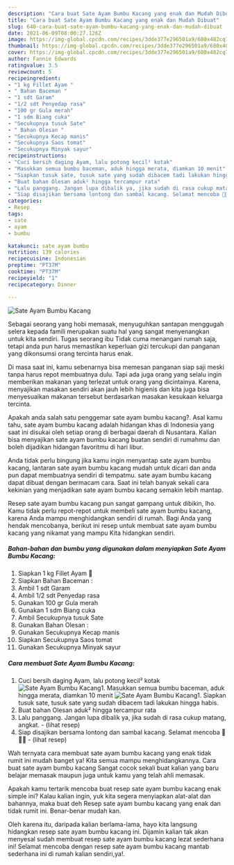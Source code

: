 ```yaml
---
description: "Cara buat Sate Ayam Bumbu Kacang yang enak dan Mudah Dibuat"
title: "Cara buat Sate Ayam Bumbu Kacang yang enak dan Mudah Dibuat"
slug: 640-cara-buat-sate-ayam-bumbu-kacang-yang-enak-dan-mudah-dibuat
date: 2021-06-09T08:00:27.126Z
image: https://img-global.cpcdn.com/recipes/3dde377e296501a9/680x482cq70/sate-ayam-bumbu-kacang-foto-resep-utama.jpg
thumbnail: https://img-global.cpcdn.com/recipes/3dde377e296501a9/680x482cq70/sate-ayam-bumbu-kacang-foto-resep-utama.jpg
cover: https://img-global.cpcdn.com/recipes/3dde377e296501a9/680x482cq70/sate-ayam-bumbu-kacang-foto-resep-utama.jpg
author: Fannie Edwards
ratingvalue: 3.5
reviewcount: 5
recipeingredient:
- "1 kg Fillet Ayam "
- " Bahan Baceman "
- "1 sdt Garam"
- "1/2 sdt Penyedap rasa"
- "100 gr Gula merah"
- "1 sdm Biang cuka"
- "Secukupnya tusuk Sate"
- " Bahan Olesan "
- "Secukupnya Kecap manis"
- "Secukupnya Saos tomat"
- "Secukupnya Minyak sayur"
recipeinstructions:
- "Cuci bersih daging Ayam, lalu potong kecil² kotak"
- "Masukkan semua bumbu baceman, aduk hingga merata, diamkan 10 menit"
- "Siapkan tusuk sate, tusuk sate yang sudah dibacem tadi lakukan hingga habis."
- "Buat bahan Olesan aduk² hingga tercampur rata"
- "Lalu panggang. Jangan lupa dibalik ya, jika sudah di rasa cukup matang, angkat.           (lihat resep)"
- "Siap disajikan bersama lontong dan sambal kacang. Selamat mencoba 🥳🥳🥳           (lihat resep)"
categories:
- Resep
tags:
- sate
- ayam
- bumbu

katakunci: sate ayam bumbu 
nutrition: 139 calories
recipecuisine: Indonesian
preptime: "PT37M"
cooktime: "PT37M"
recipeyield: "1"
recipecategory: Dinner

---
```



![Sate Ayam Bumbu Kacang](https://img-global.cpcdn.com/recipes/3dde377e296501a9/680x482cq70/sate-ayam-bumbu-kacang-foto-resep-utama.jpg)

Sebagai seorang yang hobi memasak, menyuguhkan santapan menggugah selera kepada famili merupakan suatu hal yang sangat menyenangkan untuk kita sendiri. Tugas seorang ibu Tidak cuma menangani rumah saja, tetapi anda pun harus memastikan keperluan gizi tercukupi dan panganan yang dikonsumsi orang tercinta harus enak.

Di masa  saat ini, kamu sebenarnya bisa memesan panganan siap saji meski tanpa harus repot membuatnya dulu. Tapi ada juga orang yang selalu ingin memberikan makanan yang terlezat untuk orang yang dicintainya. Karena, menyajikan masakan sendiri akan jauh lebih higienis dan kita juga bisa menyesuaikan makanan tersebut berdasarkan masakan kesukaan keluarga tercinta. 



Apakah anda salah satu penggemar sate ayam bumbu kacang?. Asal kamu tahu, sate ayam bumbu kacang adalah hidangan khas di Indonesia yang saat ini disukai oleh setiap orang di berbagai daerah di Nusantara. Kalian bisa menyajikan sate ayam bumbu kacang buatan sendiri di rumahmu dan boleh dijadikan hidangan favoritmu di hari libur.

Anda tidak perlu bingung jika kamu ingin menyantap sate ayam bumbu kacang, lantaran sate ayam bumbu kacang mudah untuk dicari dan anda pun dapat membuatnya sendiri di tempatmu. sate ayam bumbu kacang dapat dibuat dengan bermacam cara. Saat ini telah banyak sekali cara kekinian yang menjadikan sate ayam bumbu kacang semakin lebih mantap.

Resep sate ayam bumbu kacang pun sangat gampang untuk dibikin, lho. Kamu tidak perlu repot-repot untuk membeli sate ayam bumbu kacang, karena Anda mampu menghidangkan sendiri di rumah. Bagi Anda yang hendak mencobanya, berikut ini resep untuk membuat sate ayam bumbu kacang yang nikamat yang mampu Kita hidangkan sendiri.

<!--inarticleads1-->

##### Bahan-bahan dan bumbu yang digunakan dalam menyiapkan Sate Ayam Bumbu Kacang:

1. Siapkan 1 kg Fillet Ayam 🍢
1. Siapkan  Bahan Baceman :
1. Ambil 1 sdt Garam
1. Ambil 1/2 sdt Penyedap rasa
1. Gunakan 100 gr Gula merah
1. Gunakan 1 sdm Biang cuka
1. Ambil Secukupnya tusuk Sate
1. Gunakan  Bahan Olesan :
1. Gunakan Secukupnya Kecap manis
1. Siapkan Secukupnya Saos tomat
1. Gunakan Secukupnya Minyak sayur




<!--inarticleads2-->

##### Cara membuat Sate Ayam Bumbu Kacang:

1. Cuci bersih daging Ayam, lalu potong kecil² kotak
<img src="https://img-global.cpcdn.com/steps/89f450425d680c85/160x128cq70/sate-ayam-bumbu-kacang-langkah-memasak-1-foto.jpg" alt="Sate Ayam Bumbu Kacang">1. Masukkan semua bumbu baceman, aduk hingga merata, diamkan 10 menit
<img src="https://img-global.cpcdn.com/steps/2adc7560657eafa8/160x128cq70/sate-ayam-bumbu-kacang-langkah-memasak-2-foto.jpg" alt="Sate Ayam Bumbu Kacang">1. Siapkan tusuk sate, tusuk sate yang sudah dibacem tadi lakukan hingga habis.
1. Buat bahan Olesan aduk² hingga tercampur rata
1. Lalu panggang. Jangan lupa dibalik ya, jika sudah di rasa cukup matang, angkat. -           (lihat resep)
1. Siap disajikan bersama lontong dan sambal kacang. Selamat mencoba 🥳🥳🥳 -           (lihat resep)




Wah ternyata cara membuat sate ayam bumbu kacang yang enak tidak rumit ini mudah banget ya! Kita semua mampu menghidangkannya. Cara buat sate ayam bumbu kacang Sangat cocok sekali buat kalian yang baru belajar memasak maupun juga untuk kamu yang telah ahli memasak.

Apakah kamu tertarik mencoba buat resep sate ayam bumbu kacang enak simple ini? Kalau kalian ingin, yuk kita segera menyiapkan alat-alat dan bahannya, maka buat deh Resep sate ayam bumbu kacang yang enak dan tidak rumit ini. Benar-benar mudah kan. 

Oleh karena itu, daripada kalian berlama-lama, hayo kita langsung hidangkan resep sate ayam bumbu kacang ini. Dijamin kalian tak akan menyesal sudah membuat resep sate ayam bumbu kacang lezat sederhana ini! Selamat mencoba dengan resep sate ayam bumbu kacang mantab sederhana ini di rumah kalian sendiri,ya!.

